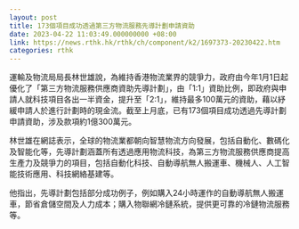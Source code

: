 ```yaml
---
layout: post
title: 173個項目成功透過第三方物流服務先導計劃申請資助
date: 2023-04-22 11:03:49.000000000 +08:00
link: https://news.rthk.hk/rthk/ch/component/k2/1697373-20230422.htm
categories: rthk
---
```


運輸及物流局局長林世雄說，為維持香港物流業界的競爭力，政府由今年1月1日起優化了「第三方物流服務供應商資助先導計劃」，由「1:1」資助比例，即政府與申請人就科技項目各出一半資金，提升至「2:1」，維持最多100萬元的資助，藉以紓緩申請人於進行計劃時的現金流。截至上月底，已有173個項目成功透過先導計劃申請資助，涉及款項約1億300萬元。

林世雄在網誌表示，全球的物流業都朝向智慧物流方向發展，包括自動化、數碼化及智能化等，先導計劃涵蓋所有透過應用物流科技，為第三方物流服務供應商提高生產力及競爭力的項目，包括自動化科技、自動導航無人搬運車、機械人、人工智能技術應用、科技網絡基建等。

他指出，先導計劃包括部分成功例子，例如購入24小時運作的自動導航無人搬運車，節省倉儲空間及人力成本；購入物聯網冷鏈系統，提供更可靠的冷鏈物流服務等。
